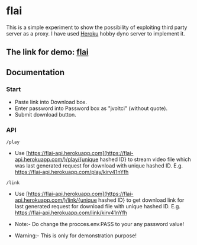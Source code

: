 # flai

This is a simple experiment to show the possibility of exploiting third party server as a proxy.
I have used [Heroku](https://www.heroku.com/) hobby dyno server to implement it.

## The link for demo: [flai](https://flai.ml/)

## Documentation
### Start

* Paste link into Download box.
* Enter password into Password box as "jvoltci" (without quote).
* Submit download button.

### API
```
/play
```
* Use [https://flai-api.herokuapp.com](https://flai-api.herokuapp.com/)/play/{unique hashed ID} to stream video file which was last generated request for download with unique hashed ID. E.g. https://flai-api.herokuapp.com/play/kirv41nYfh

```
/link
```

* Use [https://flai-api.herokuapp.com](https://flai-api.herokuapp.com/)/link/{unique hashed ID} to get download link for last generated request for download file with unique hashed ID. E.g. https://flai-api.herokuapp.com/link/kirv41nYfh

* Note:- Do change the procces.env.PASS to your any password value!
* Warning:- This is only for demonstration purpose!
